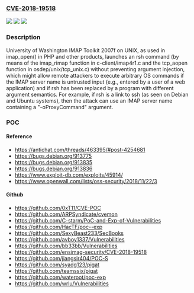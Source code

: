 ### [CVE-2018-19518](https://cve.mitre.org/cgi-bin/cvename.cgi?name=CVE-2018-19518)
![](https://img.shields.io/static/v1?label=Product&message=n%2Fa&color=blue)
![](https://img.shields.io/static/v1?label=Version&message=n%2Fa&color=blue)
![](https://img.shields.io/static/v1?label=Vulnerability&message=n%2Fa&color=brighgreen)

### Description

University of Washington IMAP Toolkit 2007f on UNIX, as used in imap_open() in PHP and other products, launches an rsh command (by means of the imap_rimap function in c-client/imap4r1.c and the tcp_aopen function in osdep/unix/tcp_unix.c) without preventing argument injection, which might allow remote attackers to execute arbitrary OS commands if the IMAP server name is untrusted input (e.g., entered by a user of a web application) and if rsh has been replaced by a program with different argument semantics. For example, if rsh is a link to ssh (as seen on Debian and Ubuntu systems), then the attack can use an IMAP server name containing a "-oProxyCommand" argument.

### POC

#### Reference
- https://antichat.com/threads/463395/#post-4254681
- https://bugs.debian.org/913775
- https://bugs.debian.org/913835
- https://bugs.debian.org/913836
- https://www.exploit-db.com/exploits/45914/
- https://www.openwall.com/lists/oss-security/2018/11/22/3

#### Github
- https://github.com/0xT11/CVE-POC
- https://github.com/ARPSyndicate/cvemon
- https://github.com/C-starm/PoC-and-Exp-of-Vulnerabilities
- https://github.com/HacTF/poc--exp
- https://github.com/SexyBeast233/SecBooks
- https://github.com/avboy1337/Vulnerabilities
- https://github.com/bb33bb/Vulnerabilities
- https://github.com/ensimag-security/CVE-2018-19518
- https://github.com/jiangsir404/POC-S
- https://github.com/syadg123/pigat
- https://github.com/teamssix/pigat
- https://github.com/wateroot/poc-exp
- https://github.com/wrlu/Vulnerabilities


